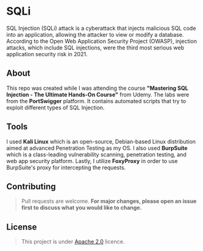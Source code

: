 # SQLi

SQL Injection (SQLi) attack is a cyberattack that injects malicious SQL code into an application, allowing the attacker to view or modify a database. According to the Open Web Application Security Project (OWASP), injection attacks, which include SQL injections, were the third most serious web application security risk in 2021.

## About

This repo was created while I was attending the course **"Mastering SQL Injection - The Ultimate Hands-On Course"** from Udemy. The labs were from the **PortSwigger** platform. It contains automated scripts that try to exploit different types of SQL Injection.
 

## Tools
I used **Kali Linux** which is an open-source, Debian-based Linux distribution aimed at advanced Penetration Testing as my OS. I also used **BurpSuite** which is a class-leading vulnerability scanning, penetration testing, and web app security platform. Lastly, I utilize **FoxyProxy** in order to use BurpSuite's proxy for intercepting the requests.

## Contributing

>Pull requests are welcome. **For major changes, please open an issue first
to discuss what you would like to change.**

## License

>This project is under [Apache 2.0](https://choosealicense.com/licenses/apache-2.0/) licence.
